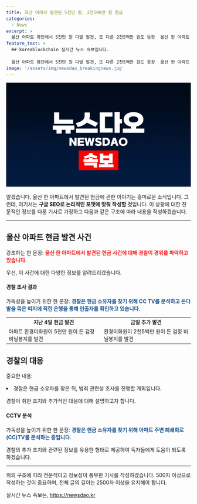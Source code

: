 ```yaml
---
title: 화단 아래서 발견된 5천만 원, 2천500만 원 현금
categories:
  - News
excerpt: >
  울산 아파트 화단에서 5천만 원 다발 발견, 또 다른 2천5백만 원도 등장  울산 한 아파트 화단에서 5천만 원 다발이 발견된 가운데, 같은 장소에서 또 다른 현금 뭉치를 발견했다는 신고가 접수됐다. 경찰은 이들의 주인을 찾기 위해 CC TV를 분석하고, 범죄 관련성을 조사할 계획이다.
feature_text: >
  ## koreablockchain 실시간 뉴스 속보입니다.

  울산 아파트 화단에서 5천만 원 다발 발견, 또 다른 2천5백만 원도 등장  울산 한 아파트 화단에서 5천만 원 다발이 발견된 가운데, 같은 장소에서 또 다른 현금 뭉치를 발견했다는 신고가 접수됐다. 경찰은 이들의 주인을 찾기 위해 CC TV를 분석하고, 범죄 관련성을 조사할 계획이다.
image: '/assets/img/newsdao_breakingnews.jpg'
---
```


<p><img src="/assets/img/newsdao_breakingnews.jpg" alt="koreablockchain 속보" /></p>

<p>알겠습니다. 울산 한 아파트에서 발견된 현금에 관한 이야기는 흥미로운 소식입니다. 그런데, 여기서는 <strong>구글 SEO로 논리적인 포맷에 맞춰 작성할 것</strong>입니다. 이 상황에 대한 전문적인 정보를 다룬 기사로 가정하고 다음과 같은 구조에 따라 내용을 작성하겠습니다.</p>

<hr />

<h2 data-ke-size="size26">울산 아파트 현금 발견 사건</h2>

<p>강조하는 한 문장:
<b><span style="color: #ee2323;">울산 한 아파트에서 발견된 현금 사건에 대해 경찰이 경위를 파악하고 있습니다.</span></b></p>

<p>우선, 이 사건에 대한 다양한 정보를 알려드리겠습니다.</p>

<h4>경찰 조사 결과</h4>

<p>가독성을 높이기 위한 한 문장:
<b><span style="color: #1a5490;">경찰은 현금 소유자를 찾기 위해 CC TV를 분석하고 돈다발을 묶은 띠지에 적힌 은행을 통해 인출자를 확인하고 있습니다.</span></b></p>

<table>
  <tr>
    <td style="text-align: center; height: 17px;"><b>지난 4일 현금 발견</b></td>
    <td style="text-align: center; height: 17px;"><b>금일 추가 발견</b></td>
  </tr>
  <tr>
    <td>아파트 환경미화원이 5천만 원이 든 검정 비닐봉지를 발견</td>
    <td>환경미화원이 2천5백만 원이 든 검정 비닐봉지를 발견</td>
  </tr>
</table>

<h2 data-ke-size="size26">경찰의 대응</h2>

<p>중요한 내용:
<li>경찰은 현금 소유자를 찾은 뒤, 범죄 관련성 조사를 진행할 계획입니다.</li></p>

<p>경찰이 취한 조치와 추가적인 대응에 대해 설명하고자 합니다.</p>

<h4>CCTV 분석</h4>

<p>가독성을 높이기 위한 한 문장:
<b><span style="color: #1a5490;">경찰은 현금 소유자를 찾기 위해 아파트 주변 폐쇄회로(CC)TV를 분석하는 중입니다.</span></b></p>

<p>경찰의 추가 조치와 관련된 정보를 유용한 형태로 제공하여 독자들에게 도움이 되도록 하겠습니다.</p>

<hr />

<p>위의 구조에 따라 전문적이고 정보성이 풍부한 기사를 작성하겠습니다. 500자 이상으로 작성하는 것이 중요하며, 전체 글의 길이는 2500자 이상을 유지해야 합니다.</p>
실시간 뉴스 속보는, <a href="https://newsdao.kr" rel="dofollow">https://newsdao.kr</a>


